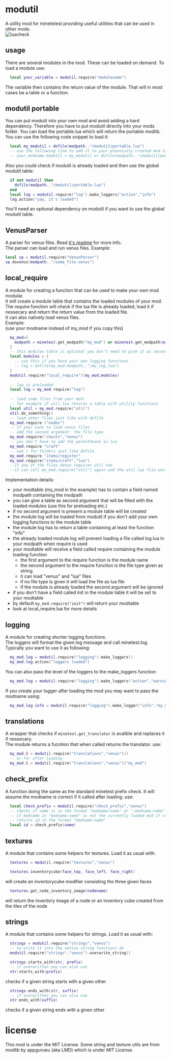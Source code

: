 # modutil
A utility mod for minetetest providing useful utilities that can be used in other mods.  
![luacheck](https://github.com/theFox6/modutil/workflows/code%20checks/badge.svg)

## usage
There are several modules in the mod.
These can be loaded on demand.
To load a module use:

```lua
  local your_variable = modutil.require("modulename")
```

The variable then contains the return value of the module.
That will in  most cases be a table or a function.

## modutil portable
You can put modutil into your own mod and avoid adding a hard dependency.
Therefore you have to put modutil directly into your mods folder.
You can load the portable.lua which will return the portable modlib.  
You can use the following code snippet to load it:

```lua
  local my_modutil = dofile(modpath.."/modutil/portable.lua")
  -- use the following line to add it to your prevoiusly created mod table
  -- your_modname.modutil = my_modutil or dofile(modpath.."/modutil/portable.lua")
```

Also you could check if modutil is already loaded and then use the global modutil table:

```lua
  if not modutil then
    dofile(modpath.."/modutil/portable.lua")
  end
  local log = modutil.require("log").make_loggers("action","info")
  log.action("yay, it's loaded")
```

You'll need an optional dependency on modutil if you want to use the global modutil table.

## VenusParser

A parser for venus files. Read [it's readme](VenusParser/README.MD) for more info.  
The parser can load and run venus files.
Example:
```lua
local vp = modutil.require("VenusParser")
vp.dovenus(modpath.."/some_file.venus")
```

## local_require

A module for creating a function that can be used to make your own mod modular.  
It will create a module table that contains the loaded modules of your mod.  
The require function will check if the lua file is already loaded, load it if nessecary
and return the return value from the loaded file.  
It can also natively load venus files.  
Example:  
(use your modname instead of my_mod if you copy this)

```lua
  my_mod={
    modpath = minetest.get_modpath("my_mod") or minetest.get_modpath(minetest.get_current_modname())
  }
  -- this modules table is optional you don't need to give it as second argument 
  local modules = {
    -- use this if you have your own logging functions
    -- log = dofile(my_mod.modpath.."/my_log.lua")
  }
  modutil.require("local_require")(my_mod,modules)
  
  -- log is preloaded 
  local log = my_mod.require("log")
  
  -- load some files from your mod:
  -- for example if util.lua returns a table with utility functions
  local util = my_mod.require("util")
  util.do_something()
  -- load other files just like with dofile
  my_mod.require ("nodes")
  -- if your want to load venus files
  -- add the second argument: the file type
  my_mod.require("chests","venus")
  -- you don't have to add the parentheses in lua
  my_mod.require "craft"
  -- use / for folders just like dofile
  my_mod.require "items/register"
  my_mod.require("items/craft","lua")
  --if any of the files above requires util too
  --it can call my_mod.require("util") again and the util.lua file won't be run twice
```

Implementation details:
* your modtable (my_mod in the example) has to contain a field named modpath containing the modpath
* you can give a table as second argument that will be filled with the loaded modules (use this for preloading etc.)
* if no second argument is present a module table will be created
* the module log will be loaded from modutil if you don't add your own logging functions to the module table
* the module log has to return a table containing at least the function "info"
* the already loaded module log will prevent loading a file called log.lua in your modpath when require is used
* your modtable will receive a field called require containing the module loading function
  * the first argument to the require function is the module name
  * the second argument to the require function is the file type given as string
  * it can load "venus" and "lua" files
  * if no file type is given it will load the file as lua file
  * if the module is already loaded the second argument will be ignored
* if you don't have a field called init in the module table it will be set to your modtable
* by default `my_mod.require("init")` will return your modtable
* look at local_require.lua for more details

## logging

A module for creating shorter logging functions.  
The loggers will format the given log message and call minetest.log.  
Typically you want to use it as following:

```lua
  my_mod.log = modutil.require("logging").make_loggers()
  my_mod.log.action("loggers loaded")
```

You can also pass the level of the loggers to the make_loggers function:

```lua
  my_mod.log = modutil.require("logging").make_loggers("action","warning","error","debug")
```

If you create your logger after loading the mod you may want to pass the modname using:

```lua
  my_mod.log.info = modutil.require("logging").make_logger("info","my_mod")
```

## translations

A wrapper that checks if `minetest.get_translator` is avalible and replaces it if nessecary.  
The module returns a fucntion that when called returns the translator.
use:

```lua
  my_mod.S = modutil.require("translations","venus")()
  -- or for after loading
  my_mod.S = modutil.require("translations","venus")("my_mod")
```

## check_prefix

A function doing the same as the standard minetest prefix check.
It will assume the modname is correct if it called after loading.
use:

```lua
  local check_prefix = modutil.require("check_prefix","venus")
  -- checks if name is in the format "modname:name" or ":modname:name"
  -- if modname in "modname:name" is not the currently loaded mod it creates an error
  -- returns id in the format "modname:name"
  local id = check_prefix(name)
```

## textures

A module that contains some helpers for textures.
Load it as usual with:
```lua
  textures = modutil.require("textures","venus")
```

```lua
  textures.inventorycube(face_top, face_left, face_right)
```
will create an inventorycube modifier consisting the three given faces

```lua
  textures.get_node_inventory_image(nodename)
```
will return the inventory image of a node
or an inventory cube created from the tiles of the node

## strings

A module that contains some helpers for strings.
Load it as usual with:
```lua
  strings = modutil.require("strings","venus")
  -- to write it into the native string functions do
  modutil.require("strings","venus").overwrite_string()
```

```lua
  strings.starts_with(str, prefix)
  -- if overwritten you can also use
  str:starts_with(prefix)
```
checks if a given string starts with a given other

```lua
  strings.ends_with(str, suffix)
  -- if overwritten you can also use
  str:ends_with(suffix)
```
checks if a given string ends with a given other

# license
This mod is under the MIT License.
Some string and texture utils are from modlib by appgurueu (aka LMD) which is under MIT License.

